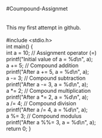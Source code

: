 #Coumpound-Assignmet
<br><br><br>
This my first attempt in github.
<br><br>
#include <stdio.h>
<br>
int main() {
<br>
int a = 10;      // Assignment operator (=)
<br>
    printf("Initial value of a = %d\n", a);
<br>
    a += 5;          // Compound addition
<br>
    printf("After a += 5, a = %d\n", a);
<br>
    a -= 3;          // Compound subtraction
<br>
    printf("After a -= 3, a = %d\n", a);
<br>
    a *= 2;          // Compound multiplication
<br>
    printf("After a *= 2, a = %d\n", a);
<br>
    a /= 4;          // Compound division
<br>
    printf("After a /= 4, a = %d\n", a);
<br>
    a %= 3;          // Compound modulus
<br>
    printf("After a %%= 3, a = %d\n", a);
<br>
    return 0;
}
